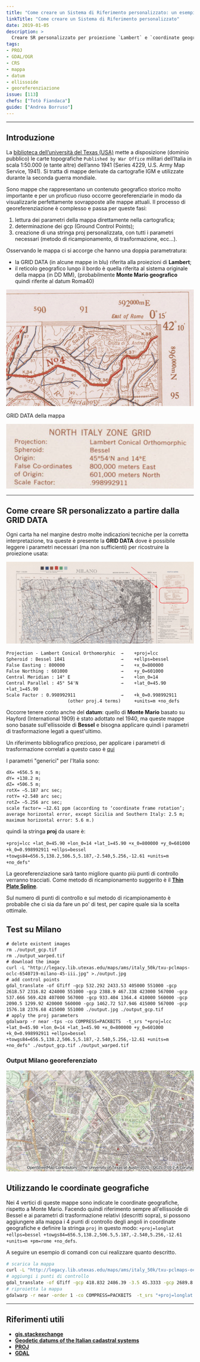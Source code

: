 ```yaml
---
title: "Come creare un Sistema di Riferimento personalizzato: un esempio con mappe storiche"
linkTitle: "Come creare un Sistema di Riferimento personalizzato"
date: 2019-01-05
description: >
  Creare SR personalizzato per proiezione `Lambert` e `coordinate geografiche`.
tags:
- PROJ
- GDAL/OGR
- CRS
- mappa
- datum
- ellissoide
- georeferenziazione
issue: [113]
chefs: ["Totò Fiandaca"]
guide: ["Andrea Borruso"]
---
```


---

## Introduzione

La [biblioteca dell’università del Texas (USA)](https://legacy.lib.utexas.edu/maps/ams/italy_50k/) mette a disposizione (dominio pubblico) le carte topografiche `Published by War Office` militari dell’Italia in scala 1:50.000 (e tante altre) dell’anno 1941 (Series 4229, U.S. Army Map Service, 1941). Si tratta di mappe derivate da cartografie IGM e utilizzate durante la seconda guerra mondiale.

Sono mappe che rappresentano un contenuto geografico storico molto importante e per un proficuo riuso occorre georeferenziarle in modo da visualizzarle perfettamente sovrapposte alle mappe attuali. Il processo di georeferenziazione è complesso e passa per queste fasi:

1. lettura dei parametri della mappa direttamente nella cartografica;
2. determinazione dei gcp (Ground Control Points);
3. creazione di una stringa proj personalizzata, con tutti i parametri necessari (metodo di ricampionamento, di trasformazione, ecc...).

Osservando le mappa ci si accorge che hanno una doppia parametratura:

* la GRID DATA (in alcune mappe in blu) riferita alla proiezioni di **Lambert**;
* il reticolo geografico lungo il bordo è quella riferita al sistema originale della mappa (in DD MM), (probabilmente **Monte Mario geografico** quindi riferite al datum Roma40)

![](./img_01.png)

GRID DATA della mappa

![](./img_02.png)

---

## Come creare SR personalizzato a partire dalla GRID DATA

Ogni carta ha nel margine destro molte indicazioni tecniche per la corretta interpretazione, tra queste è presente la **GRID DATA** dove è possibile leggere i parametri necessari (ma non sufficienti) per ricostruire la proiezione usata:

![](./img_03.png)

```
Projection - Lambert Conical Orthomorphic  →    +proj=lcc
Spheroid : Bessel 1841                     →    +ellps=bessel
False Easting : 800000                     →    +x_0=800000
False Northing : 601000                    →    +y_0=601000
Central Meridian : 14° E                   →    +lon_0=14
Central Parallel : 45° 54'N                →    +lat_0=45.90 +lat_1=45.90
Scale Factor : 0.998992911                 →    +k_0=0.998992911
                       (other proj.4 terms)     +units=m +no_defs
```

Occorre tenere conto anche del **datum**: quello di **Monte Mario** basato su Hayford (International 1909) è stato adottato nel 1940, ma queste mappe sono basate sull'ellissoide di **Bessel** e bisogna applicare quindi i parametri di trasformazione legati a quest'ultimo.

Un riferimento bibliografico prezioso, per applicare i parametri di trasformazione correlati a questo caso è [qui]( https://www.researchgate.net/profile/Gabor_Timar/publication/233406023_Geodetic_datums_of_the_Italian_cadastral_systems/links/0fcfd50a4ac50986ef000000/Geodetic-datums-of-the-Italian-cadastral-systems.pdf)

I parametri "generici" per l'Italia sono:

```
dX= +656.5 m;
dY= +138.2 m;
dZ= +506.5 m;
rotX= –5.187 arc sec;
rotY= +2.540 arc sec;
rotZ= –5.256 arc sec;
scale factor= –12.61 ppm (according to ‘coordinate frame rotation’;
average horizontal error, except Sicilia and Southern Italy: 2.5 m;
maximum horizontal error: 5.6 m.)
```

quindi la stringa **proj** da usare è:

`+proj=lcc +lat_0=45.90 +lon_0=14 +lat_1=45.90 +x_0=800000 +y_0=601000 +k_0=0.998992911 +ellps=bessel +towgs84=656.5,138.2,506.5,5.187,-2.540,5.256,-12.61 +units=m +no_defs"`

La georeferenziazione sarà tanto migliore quanto più punti di controllo verranno tracciati. Come metodo di ricampionamento suggerito è il [**Thin Plate Spline**](https://it.wikipedia.org/wiki/Thin_plate_spline).

Sul numero di punti di controllo e sul metodo di ricampionamento è probabile che ci sia da fare un po' di test, per capire quale sia la scelta ottimale.

## Test su Milano

```
# delete existent images
rm ./output_gcp.tif
rm ./output_warped.tif
# download the image
curl -L "http://legacy.lib.utexas.edu/maps/ams/italy_50k/txu-pclmaps-oclc-6540719-milano-45-iii.jpg" >./output.jpg
# add control points
gdal_translate -of GTiff -gcp 532.292 2433.53 405000 551000 -gcp 2618.57 2316.82 424000 551000 -gcp 2388.9 467.338 423000 567000 -gcp 537.666 569.428 407000 567000 -gcp 933.404 1364.4 410000 560000 -gcp 2090.5 1299.92 420000 560000 -gcp 1462.72 517.946 415000 567000 -gcp 1576.18 2376.68 415000 551000 ./output.jpg ./output_gcp.tif
# apply the proj parameters
gdalwarp -r near -tps -co COMPRESS=PACKBITS  -t_srs "+proj=lcc +lat_0=45.90 +lon_0=14 +lat_1=45.90 +x_0=800000 +y_0=601000 +k_0=0.998992911 +ellps=bessel +towgs84=656.5,138.2,506.5,5.187,-2.540,5.256,-12.61 +units=m +no_defs" ./output_gcp.tif ./output_warped.tif
```

### Output Milano georeferenziato

![](./img_04.png)

## Utilizzando le coordinate geografiche

Nei 4 vertici di queste mappe sono indicate le coordinate geografiche, rispetto a Monte Mario. Facendo quindi riferimento sempre all'ellissoide di Bessel e ai parametri di trasformazione relativi (descritti sopra), si possono aggiungere alla mappa i 4 punti di controllo degli angoli in coordinate geografiche e definire la stringa `proj` in questo modo: `+proj=longlat +ellps=bessel +towgs84=656.5,138.2,506.5,5.187,-2.540,5.256,-12.61 +units=m +pm=rome +no_defs`.

A seguire un esempio di comandi con cui realizzare quanto descritto.

```bash
# scarica la mappa
curl -L "http://legacy.lib.utexas.edu/maps/ams/italy_50k/txu-pclmaps-oclc-6540719-milano-45-iii.jpg" >./output.jpg
# aggiungi i punti di controllo
gdal_translate -of GTiff -gcp 418.832 2486.39 -3.5 45.3333 -gcp 2689.8 2501.38 -3.25 45.3333 -gcp 2686.8 349.879 -3.25 45.5 -gcp 425.704 337.633 -3.5 45.5 ./output.jpg ./output_mm.tif
# riproietta la mappa
gdalwarp -r near -order 1 -co COMPRESS=PACKBITS  -t_srs "+proj=longlat +ellps=bessel +towgs84=656.5,138.2,506.5,5.187,-2.540,5.256,-12.61 +units=m +pm=rome +no_defs" ./output_mm.tif ./output_mm_warped.tif
```

---

## Riferimenti utili

- [**gis.stackexchange**](https://gis.stackexchange.com/questions/349635/setting-proj-parameters-of-old-map)
- [**Geodetic datums of the Italian cadastral systems**](https://www.researchgate.net/profile/Gabor_Timar/publication/233406023_Geodetic_datums_of_the_Italian_cadastral_systems/links/0fcfd50a4ac50986ef000000/Geodetic-datums-of-the-Italian-cadastral-systems.pdf)
- [**PROJ**](https://proj.org/about.html)
- [**GDAL**](https://gdal.org/)

